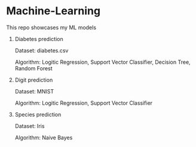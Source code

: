 # Machine-Learning

This repo showcases my ML models

1. Diabetes prediction

   Dataset: diabetes.csv
   
   Algorithm: Logitic Regression, Support Vector Classifier, Decision Tree, Random Forest
   

2. Digit prediction 

   Dataset: MNIST
   
   Algorithm: Logitic Regression, Support Vector Classifier


3. Species prediction 

   Dataset: Iris
   
   Algorithm: Naive Bayes
